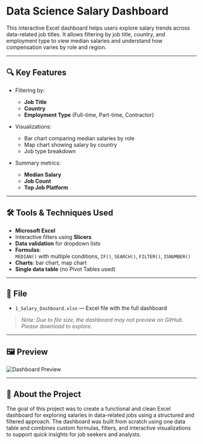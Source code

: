 # Data Science Salary Dashboard

This interactive Excel dashboard helps users explore salary trends across data-related job titles. It allows filtering by job title, country, and employment type to view median salaries and understand how compensation varies by role and region.

---

## 🔍 Key Features

- Filtering by:
  - **Job Title**
  - **Country**
  - **Employment Type** (Full-time, Part-time, Contractor)
  
- Visualizations:
  - Bar chart comparing median salaries by role
  - Map chart showing salary by country
  - Job type breakdown

- Summary metrics:
  - **Median Salary**
  - **Job Count**
  - **Top Job Platform**

---

## 🛠 Tools & Techniques Used

- **Microsoft Excel**
- Interactive filters using **Slicers**
- **Data validation** for dropdown lists
- **Formulas**:  
  `MEDIAN()` with multiple conditions, `IF()`, `SEARCH()`, `FILTER()`, `ISNUMBER()`
- **Charts**: bar chart, map chart
- **Single data table** (no Pivot Tables used)

---

## 📁 File

- `1_Salary_Dashboard.xlsx` — Excel file with the full dashboard  
> *Note: Due to file size, the dashboard may not preview on GitHub. Please download to explore.*

---

## 🖼 Preview

![Dashboard Preview](/Users/viktoria/Desktop/animation.gif)

---

## 📌 About the Project

The goal of this project was to create a functional and clean Excel dashboard for exploring salaries in data-related jobs using a structured and filtered approach. The dashboard was built from scratch using one data table and combines custom formulas, filters, and interactive visualizations to support quick insights for job seekers and analysts.
